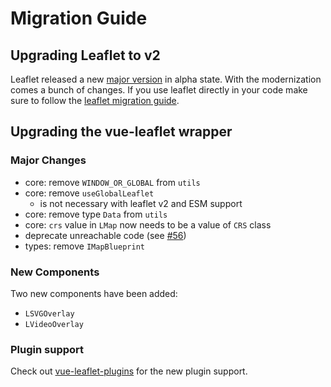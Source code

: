 # Migration Guide

## Upgrading Leaflet to v2

Leaflet released a new [major version](https://leafletjs.com/2025/05/18/leaflet-2.0.0-alpha.html) in alpha state. With the modernization comes a bunch of changes. If you use leaflet directly in your code make sure to follow the [leaflet migration guide](https://leafletjs.com/2025/05/18/leaflet-2.0.0-alpha.html#migration).

## Upgrading the vue-leaflet wrapper

### Major Changes

- core: remove `WINDOW_OR_GLOBAL` from `utils`
- core: remove `useGlobalLeaflet`
  - is not necessary with leaflet v2 and ESM support
- core: remove type `Data` from `utils`
- core: `crs` value in `LMap` now needs to be a value of `CRS` class
- deprecate unreachable code (see [#56](https://github.com/Maxel01/vue-leaflet/pull/56))
- types: remove `IMapBlueprint`

### New Components

Two new components have been added:
- `LSVGOverlay`
- `LVideoOverlay`

### Plugin support

Check out [vue-leaflet-plugins](https://github.com/Maxel01/vue-leaflet-plugins) for the new plugin support.